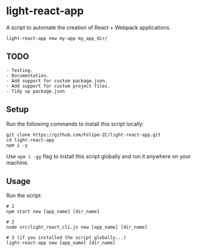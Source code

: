 # light-react-app

A script to automate the creation of React + Webpack applications.

```
light-react-app new my-app my_app_dir/
```

## TODO
	- Testing.
	- Documentation.
	- Add support for custom package.json.
	- Add support for custom project files.
	- Tidy up package.json

## Setup

Run the following commands to install
this script locally:

```
git clone https://github.com/Felipe-ZC/light-react-app.git
cd light-react-app
npm i -y
```

Use `npm i -gy` flag to install this script globally and
run it anywhere on your machine.

## Usage

Run the script:
```
# 1
npm start new [app_name] [dir_name]

# 2
node src/light_react_cli.js new [app_name] [dir_name]

# 3 (if you installed the script globally...)
light-react-app new [app_name] [dir_name]
```
